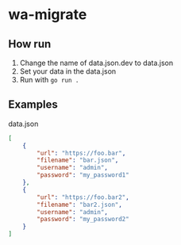 # wa-migrate

## How run

1. Change the name of data.json.dev to data.json
4. Set your data in the data.json
5. Run with `go run .`

## Examples

data.json
```json
[
    {
        "url": "https://foo.bar",
        "filename": "bar.json",
        "username": "admin",
        "password": "my_password1"
    },
    {
        "url": "https://foo.bar2",
        "filename": "bar2.json",
        "username": "admin",
        "password": "my_password2"
    }
]
```